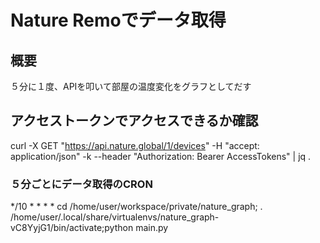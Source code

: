 # Nature Remoでデータ取得

## 概要
５分に１度、APIを叩いて部屋の温度変化をグラフとしてだす

## アクセストークンでアクセスできるか確認
curl -X GET "https://api.nature.global/1/devices" -H "accept: application/json" -k --header "Authorization: Bearer AccessTokens" | jq .


### ５分ごとにデータ取得のCRON
*/10 * * * * cd /home/user/workspace/private/nature_graph; . /home/user/.local/share/virtualenvs/nature_graph-vC8YyjG1/bin/activate;python main.py
